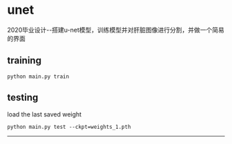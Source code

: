 # unet 
2020毕业设计--搭建u-net模型，训练模型并对肝脏图像进行分割，并做一个简易的界面
 
## training
```
python main.py train
```

## testing
load the last saved weight
```
python main.py test --ckpt=weights_1.pth
```
----

